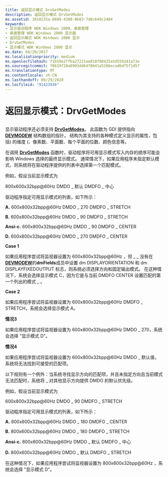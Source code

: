 ```yaml
---
title: 返回显示模式 DrvGetModes
description: 返回显示模式 DrvGetModes
ms.assetid: 1010235a-0609-4380-8b83-7d8c649c2404
keywords:
- 显示驱动程序 WDK Windows 2000，桌面管理
- 桌面管理 WDK Windows 2000 显示器
- 返回显示模式 WDK Windows 2000 显示
- DrvGetModes
- 显示模式 WDK Windows 2000 显示
ms.date: 04/20/2017
ms.localizationpriority: medium
ms.openlocfilehash: f1b59e2ffba27221ae818f08425a5d559241a73e
ms.sourcegitcommit: f8619f20a0903dd64f8641a5266ecad6df5f1d57
ms.translationtype: MT
ms.contentlocale: zh-CN
ms.lasthandoff: 09/29/2020
ms.locfileid: "91423936"
---
```

# <a name="returning-display-modes-drvgetmodes"></a>返回显示模式：DrvGetModes


## <span id="ddk_returning_display_modes_drvgetmodes_gg"></span><span id="DDK_RETURNING_DISPLAY_MODES_DRVGETMODES_GG"></span>


显示驱动程序还必须支持 [**DrvGetModes**](/windows/win32/api/winddi/nf-winddi-drvgetmodes)。 此函数为 GDI 提供指向 [**DEVMODEW**](/windows/win32/api/wingdi/ns-wingdi-devicemodew) 结构数组的指针。 结构为其支持的各种模式定义显示的属性，包括) 的维度 (、像素数、平面数、每个平面的位数、颜色信息等。

在调用 [**DrvGetModes**](/windows/win32/api/winddi/nf-winddi-drvgetmodes) 函数时，驱动程序将可用显示模式写入内存的顺序可能会影响 Windows 选择的最终显示模式。 通常情况下，如果应用程序未指定默认模式，则系统将在驱动程序提供的列表中选择第一个匹配模式。

例如，假设当前显示模式为

800x600x32bpp@60Hz DMDO \_ 默认 DMDFO \_ 中心

驱动程序指定可用显示模式的列表，如下所示：

**A.** 600x800x32bpp@60Hz DMDO \_ 270 DMDFO \_ STRETCH

**B.** 600x800x32bpp@60Hz DMDO \_ 90 DMDFO \_ STRETCH

**Ansi-c.** 600x800x32bpp@60Hz DMDO \_ 90 DMDFO \_ CENTER

**D.** 600x800x32bpp@60Hz DMDO \_ 270 DMDFO \_ CENTER

**Case 1**

如果应用程序尝试将监视器设置为 600x800x32bpp@60Hz ，但 \_ \_ 没有在[**DEVMODEW**](/windows/win32/api/wingdi/ns-wingdi-devicemodew)的**dmFields**成员中设置 dm DISPLAYORIENTATION 和 dm DISPLAYFIXEDOUTPUT 标志，则系统必须选择方向和固定输出模式。 在这种情况下，系统会选择显示模式 C，因为它是与当前 DMDFO CENTER 设置匹配的第一个列出的模式 \_ 。

**Case 2**

如果应用程序尝试将监视器设置为 600x800x32bpp@60Hz DMDFO \_ STRETCH，系统会选择显示模式 A。

**情况3**

如果应用程序尝试将监视器设置为 600x800x32bpp@60Hz DMDO \_ 270，系统会选择 "显示模式 D"。

**情况4**

如果应用程序尝试将监视器设置为 600x800x32bpp@60Hz DMDO \_ 默认值，系统将无法找到可接受的匹配项。

以下规则有一个例外：当系统寻找显示方向的匹配项，并且未指定方向且当前模式无法匹配时，系统将 \_ 对其他显示方向提供 DMDO 的默认优先级。

例如，假设当前显示模式为

600x800x32bpp@60Hz DMDO \_ 90 DMDFO \_ STRETCH

驱动程序指定可用显示模式的列表，如下所示：

**A.** 800x600x32bpp@60Hz DMDO \_ 180 DMDFO \_ CENTER

**B.** 800x600x32bpp@60Hz DMDO \_ 180 DMDFO \_ STRETCH

**Ansi-c.** 800x600x32bpp@60Hz DMDO \_ 默认 DMDFO \_ 中心

**D.** 800x600x32bpp@60Hz DMDO \_ 默认 DMDFO \_ STRETCH

在这种情况下，如果应用程序尝试将监视器设置为 800x600x32bpp@60Hz ，系统会选择 "显示模式 D"。

 

